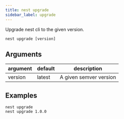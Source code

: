 ```yaml
---
title: nest upgrade
sidebar_label: upgrade
---
```


Upgrade nest cli to the given version.

```shell script
nest upgrade [version]
```

## Arguments

 argument | default | description
 -------- | ------- | -----------
 version | latest | A given semver version

## Examples

```shell script
nest upgrade
nest upgrade 1.0.0
```
